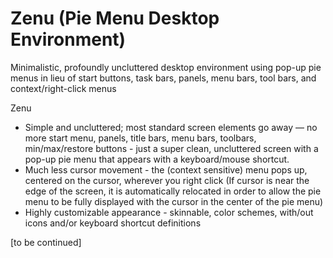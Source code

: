 # Zenu (Pie Menu Desktop Environment)
Minimalistic, profoundly uncluttered desktop environment using pop-up pie menus in lieu of start buttons, task bars, panels, menu bars, tool bars, and context/right-click menus

Zenu
* Simple and uncluttered; most standard screen elements go away — no more start menu, panels, title bars, menu bars, toolbars, min/max/restore buttons - just a super clean, uncluttered screen with a pop-up pie menu that appears with a keyboard/mouse shortcut.
* Much less cursor movement - the (context sensitive) menu pops up, centered on the cursor, wherever you right click (If cursor is near the edge of the screen, it is automatically relocated in order to allow the pie menu to be fully displayed with the cursor in the center of the pie menu)
* Highly customizable appearance - skinnable, color schemes, with/out icons and/or keyboard shortcut definitions

[to be continued]
